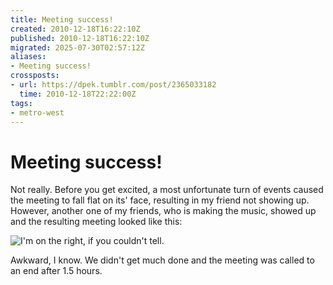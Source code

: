 ```yaml
---
title: Meeting success!
created: 2010-12-18T16:22:10Z
published: 2010-12-18T16:22:10Z
migrated: 2025-07-30T02:57:12Z
aliases:
- Meeting success!
crossposts:
- url: https://dpek.tumblr.com/post/2365033182
  time: 2010-12-18T22:22:00Z
tags:
- metro-west
---
```


# Meeting success!

Not really. Before you get excited, a most unfortunate turn of events caused the meeting to fall flat on its' face, resulting in my friend not showing up. However, another one of my friends, who is making the music, showed up and the resulting meeting looked like this:

![I'm on the right, if you couldn't tell.](20101218162210-metrowest_success.png)

Awkward, I know. We didn't get much done and the meeting was called to an end after 1.5 hours.
